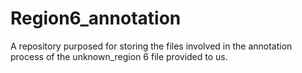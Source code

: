 # Region6_annotation
A repository purposed for storing the files involved in the annotation process of the unknown_region 6 file provided to us.
